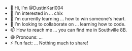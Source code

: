 - 👋 Hi, I’m @DustinKarl004
- 👀 I’m interested in ... chix
- 🌱 I’m currently learning ... how to win someone's heart. 
- 💞️ I’m looking to collaborate on ... learning how to code.
- 📫 How to reach me ... you can find me in Southville 8B.
- 😄 Pronouns: ...
- ⚡ Fun fact: ... Nothing much to share!

<!---
DustinKarl004/DustinKarl004 is a ✨ special ✨ repository because its `README.md` (this file) appears on your GitHub profile.
You can click the Preview link to take a look at your changes.
--->
